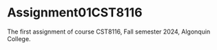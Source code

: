 # Assignment01CST8116
The first assignment of course CST8116, Fall semester 2024, Algonquin College.
